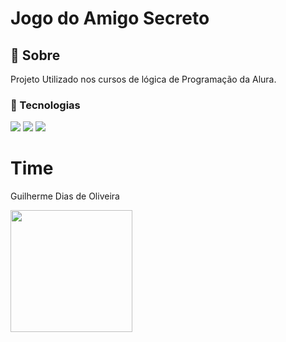 <h1>Jogo do Amigo Secreto</h1>

<h2>🎯 Sobre</h2>
<p>Projeto Utilizado nos cursos de lógica de Programação da Alura.</p>

<h3>🚀 Tecnologias</h3>


<div>
  <img src ="https://img.shields.io/badge/HTML-E34F26?style=for-the-badge&logo=html5&logoColor=white">
  <img src ="https://img.shields.io/badge/CSS-663399?&style=for-the-badge&logo=css3&logoColor=white">
   <img src ="https://img.shields.io/badge/JavaScript-F7DF1E?style=for-the-badge&logo=javascript&logoColor=black">

   
<h1>Time</h1>

<p>Guilherme Dias de Oliveira</p>
<div align="">
  <img src="amigosecreto/assets/guilherme.png" width="195px">

</div>
